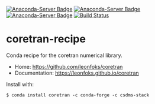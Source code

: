 [![Anaconda-Server Badge](https://anaconda.org/csdms-stack/coretran/badges/version.svg)](https://anaconda.org/csdms-stack/coretran)
[![Anaconda-Server Badge](https://anaconda.org/csdms-stack/coretran/badges/platforms.svg)](https://anaconda.org/csdms-stack/coretran)
[![Anaconda-Server Badge](https://anaconda.org/csdms-stack/coretran/badges/downloads.svg)](https://anaconda.org/csdms-stack/coretran)
[![Build Status](https://travis-ci.org/csdms-stack/coretran-recipe.svg?branch=master)](https://travis-ci.org/csdms-stack/coretran-recipe)

# coretran-recipe

Conda recipe for the coretran numerical library.

* Home: https://github.com/leonfoks/coretran
* Documentation: https://leonfoks.github.io/coretran

Install with:

    $ conda install coretran -c conda-forge -c csdms-stack

